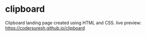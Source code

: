 # clipboard
Clipboard landing page created using HTML and CSS. 
live preview: https://codersuresh.github.io/clipboard
